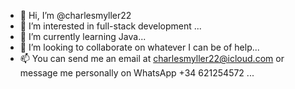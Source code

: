 - 👋 Hi, I’m @charlesmyller22
- 👀 I’m interested in full-stack development ...
- 🌱 I’m currently learning Java...
- 💞️ I’m looking to collaborate on whatever I can be of help...
- 📫 You can send me an email at charlesmyller22@icloud.com or message me personally on WhatsApp +34 621254572 ...

<!---
charlesmyller22/charlesmyller22 is a ✨ special ✨ repository because its `README.md` (this file) appears on your GitHub profile.
You can click the Preview link to take a look at your changes.
--->
